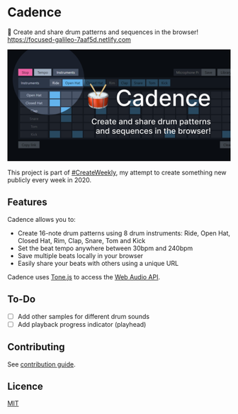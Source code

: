 # Cadence

🥁 Create and share drum patterns and sequences in the browser! <https://focused-galileo-7aaf5d.netlify.com>

[![Promotional screenshot of Cadence app](./screenshot.png)](https://focused-galileo-7aaf5d.netlify.com)

This project is part of [#CreateWeekly](https://dev.to/josephuspaye/createweekly-create-something-new-publicly-every-week-in-2020-1nh9), my attempt to create something new publicly every week in 2020.

## Features

Cadence allows you to:

- Create 16-note drum patterns using 8 drum instruments: Ride, Open Hat, Closed Hat, Rim, Clap, Snare, Tom and Kick
- Set the beat tempo anywhere between 30bpm and 240bpm
- Save multiple beats locally in your browser
- Easily share your beats with others using a unique URL

Cadence uses [Tone.js](https://tonejs.github.io/) to access the [Web Audio API](https://webaudio.github.io/web-audio-api/).

## To-Do

- [ ] Add other samples for different drum sounds
- [ ] Add playback progress indicator (playhead)

## Contributing

See [contribution guide](CONTRIBUTING.md).

## Licence

[MIT](LICENCE)
